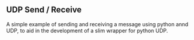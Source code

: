 ## UDP Send / Receive 
A simple example of sending and receiving a message using python 
annd UDP, to aid in the development of a slim wrapper for python UDP. 
